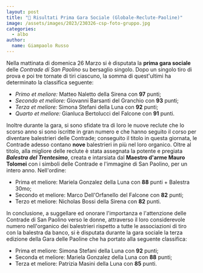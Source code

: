 ```yaml
---
layout: post
title: "🎯 Risultati Prima Gara Sociale (Globale-Reclute-Paoline)"
image: /assets/images/2023/230326-csp-foto-gruppo.jpg
categories: 
  - albo
author:
  name: Giampaolo Russo
---
```


Nella mattinata di domenica 26 Marzo si è disputata la **prima gara sociale** delle *Contrade di San Paolino* su bersaglio singolo. Dopo un singolo tiro di prova e poi tre tornate di tiri ciascuno, la somma di quest'ultimi ha determinato la classifica seguente:

<!-- more -->

* *Primo et meliore:* Matteo Naletto della Sirena con **97** punti;
* *Secondo et meliore:* Giovanni Barsanti del Granchio con **93** punti;
* *Terza et meliore:* Simona Stefani della Luna con **92** punti;
* *Quarto et meliore:* Gianluca Bertolucci del Falcone con **91** punti.

Inoltre durante la gara, si sono sfidate tra di loro le nuove reclute che lo scorso anno si sono iscritte in gran numero e che hanno seguito il corso per diventare balestrieri delle Contrade; conseguito il titolo in questa giornata, le Contrade adesso contano **nove** balestrieri in più nel loro organico. Oltre al titolo, alla migliore delle reclute è stata assegnata la potente e pregiata ***Balestra del Trentesimo***, creata e intarsiata dal **Maestro d'arme Mauro Tolomei** con i simboli delle Contrade e l'immagine di San Paolino, per un intero anno.
Nell'ordine:

* Prima et meliore: Mariela Gonzalez della Luna con **88** punti + Balestra 30mo;
* Secondo et meliore: Marco Dell'Orfanello del Falcone con **82** punti;
* Terzo et meliore: Nicholas Bossi della Sirena con **82** punti.

In conclusione, a suggellare ed onorare l'importanza e l'attenzione delle Contrade di San Paolino verso le donne, attraverso il loro considerevole numero nell'organico dei balestrieri rispetto a tutte le associazioni di tiro con la balestra da banco, si è disputata durante la gara sociale la terza edizione della Gara delle Paoline che ha portato alla seguente classifica:

* Prima et meliore: Simona Stefani della Luna con **92** punti;
* Seconda et meliore: Mariela Gonzalez della Luna con **88** punti;
* Terza et meliore: Patrizia Masini della Luna con **85** punti.
